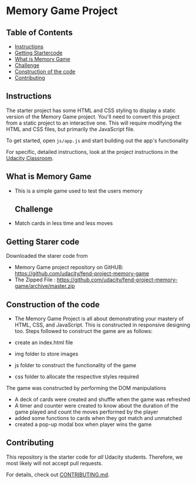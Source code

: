 # Memory Game Project

## Table of Contents

-   [Instructions](#instructions)
-   [ Getting Startercode ](#startercode)
-   [ What is Memory Game](#what-is-memory-game)
-   [Challenge](#challenge)
-   [Construction of the code](#construction-of-the-code)
-   [Contributing](#Contributing)

## Instructions

The starter project has some HTML and CSS styling to display a static version of the Memory Game project. You'll need to convert this project from a static project to an interactive one. This will require modifying the HTML and CSS files, but primarily the JavaScript file.

To get started, open `js/app.js` and start building out the app's functionality

For specific, detailed instructions, look at the project instructions in the [Udacity Classroom](https://classroom.udacity.com/me).

## What is Memory Game

-   This is a simple  game used to  test the users memory
    ## Challenge
-   Match cards in less time and less moves

## Getting Starer code

Downloaded the starer code from

-   Memory Game project repository on GitHUB: <https://github.com/udacity/fend-project-memory-game>
-   The Zipped File : <https://github.com/udacity/fend-project-memory-game/archive/master.zip>

## Construction of the code

-   The Memory Game Project is all about demonstrating your mastery of HTML, CSS, and JavaScript. This is constructed in responsive designing too. Steps followed to construct the game are as follows:


-   create an index.html file
-   img folder to store images
-   js folder to construct the functionality of the game
-   css folder to allocate the respective styles required

The game was constructed by performing the DOM manipulations

-   A deck of cards were created and shuffle when the game was refreshed
-   A timer and counter were created to know about the duration of the    game played and count the moves performed by the player
-   added some functions to cards when they got match and unmatched
-   created a pop-up modal box when player wins the game

##

## Contributing

This repository is the starter code for _all_ Udacity students. Therefore, we most likely will not accept pull requests.

For details, check out [CONTRIBUTING.md](CONTRIBUTING.md).
